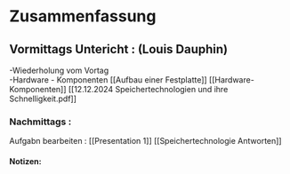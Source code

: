 

# Zusammenfassung









## Vormittags Untericht :  (Louis Dauphin)

-Wiederholung vom Vortag  
-Hardware - Komponenten 
[[Aufbau einer Festplatte]]
[[Hardware- Komponenten]]
[[12.12.2024 Speichertechnologien und ihre Schnelligkeit.pdf]]













### Nachmittags :

Aufgabn bearbeiten : 
[[Presentation 1]]
 [[Speichertechnologie Antworten]]





#### Notizen: 
